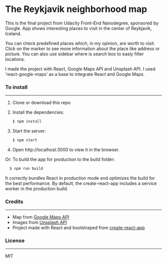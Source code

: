 # The Reykjavik neighborhood map

This is the final project from Udacity Front-End Nanodegree, sponsored by Google.
App shows interesting places to visit in the center of Reykjavik, Iceland.

You can check predefined places which, in my opinion, are worth to visit. Click on the marker to see more information about the place like address or picture. You can also use sidebar where is search box to easly filter locations.

I made the project with React, Google Maps API and Unsplash API.
I used 'react-google-maps' as a base to integrate React and Google Maps.



### To install
----
1. Clone or download this repo
2. Install the dependencies:

    ```sh
    $ npm install
    ```
3. Start the server:
    ```sh
    $ npm start
    ```
4. Open http://localhost:3000 to view it in the browser.

Or: To build the app for production to the build folder:

  ```sh
    $ npm run build
  ```

It correctly bundles React in production mode and optimizes the build for the best performance.
By default, the create-react-app includes a service worker in the production build.


### Credits
----
* Map from [Google Maps API](https://developers.google.com/maps/documentation/)
* Images from [Unsplash API](https://unsplash.com/developers)
* Project made with React and bootstraped from [create-react-app](https://github.com/facebook/create-react-app)

### License
----

MIT
